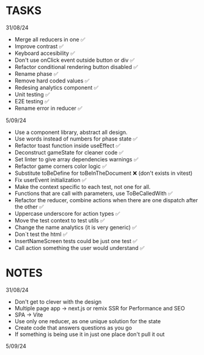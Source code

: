 # TASKS

31/08/24

- Merge all reducers in one ✅
- Improve contrast ✅
- Keyboard accesibility ✅
- Don't use onClick event outside button or div ✅
- Refactor conditional rendering button disabled ✅
- Rename phase ✅
- Remove hard coded values ✅
- Redesing analytics component ✅
- Unit testing ✅
- E2E testing ✅
- Rename error in reducer ✅

5/09/24

- Use a component library, abstract all design.
- Use words instead of numbers for phase state ✅
- Refactor toast function inside useEffect ✅
- Deconstruct gameState for cleaner code ✅
- Set linter to give array dependencies warnings ✅
- Refactor game corners color logic ✅
- Substitute toBeDefine for toBeInTheDocument ❌ (don't exists in vitest)
- Fix userEvent initialization ✅
- Make the context specific to each test, not one for all.
- Functions that are call with parameters, use ToBeCalledWith ✅
- Refactor the reducer, combine actions when there are one dispatch after the other ✅
- Uppercase underscore for action types ✅
- Move the test context to test utils ✅
- Change the name analytics (it is very generic) ✅
- Don`t test the html ✅
- InsertNameScreen tests could be just one test ✅
- Call action something the user would understand ✅

# NOTES

31/08/24

- Don't get to clever with the design
- Multiple page app -> next.js or remix SSR for Performance and SEO
- SPA -> Vite
- Use only one reducer, as one unique solution for the state
- Create code that answers questions as you go
- If something is being use it in just one place don't pull it out

5/09/24
